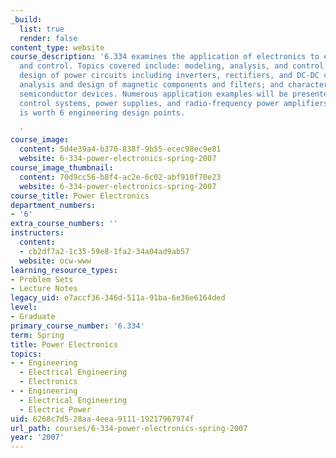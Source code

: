 ```yaml
---
_build:
  list: true
  render: false
content_type: website
course_description: '6.334 examines the application of electronics to energy conversion
  and control. Topics covered include: modeling, analysis, and control techniques;
  design of power circuits including inverters, rectifiers, and DC-DC converters;
  analysis and design of magnetic components and filters; and characteristics of power
  semiconductor devices. Numerous application examples will be presented such as motion
  control systems, power supplies, and radio-frequency power amplifiers. The course
  is worth 6 engineering design points.

  '
course_image:
  content: 5d4e39a4-b370-838f-9b55-ecec98ec9e81
  website: 6-334-power-electronics-spring-2007
course_image_thumbnail:
  content: 70d9cc56-b8f4-ac2e-6c02-abf910f70e23
  website: 6-334-power-electronics-spring-2007
course_title: Power Electronics
department_numbers:
- '6'
extra_course_numbers: ''
instructors:
  content:
  - cb2df7a2-1c35-59e8-1fa2-34a04ad9ab57
  website: ocw-www
learning_resource_types:
- Problem Sets
- Lecture Notes
legacy_uid: e7accf36-346d-511a-91ba-6e36e6164ded
level:
- Graduate
primary_course_number: '6.334'
term: Spring
title: Power Electronics
topics:
- - Engineering
  - Electrical Engineering
  - Electronics
- - Engineering
  - Electrical Engineering
  - Electric Power
uid: 6268c7d5-28aa-4eea-9111-19217967974f
url_path: courses/6-334-power-electronics-spring-2007
year: '2007'
---
```


